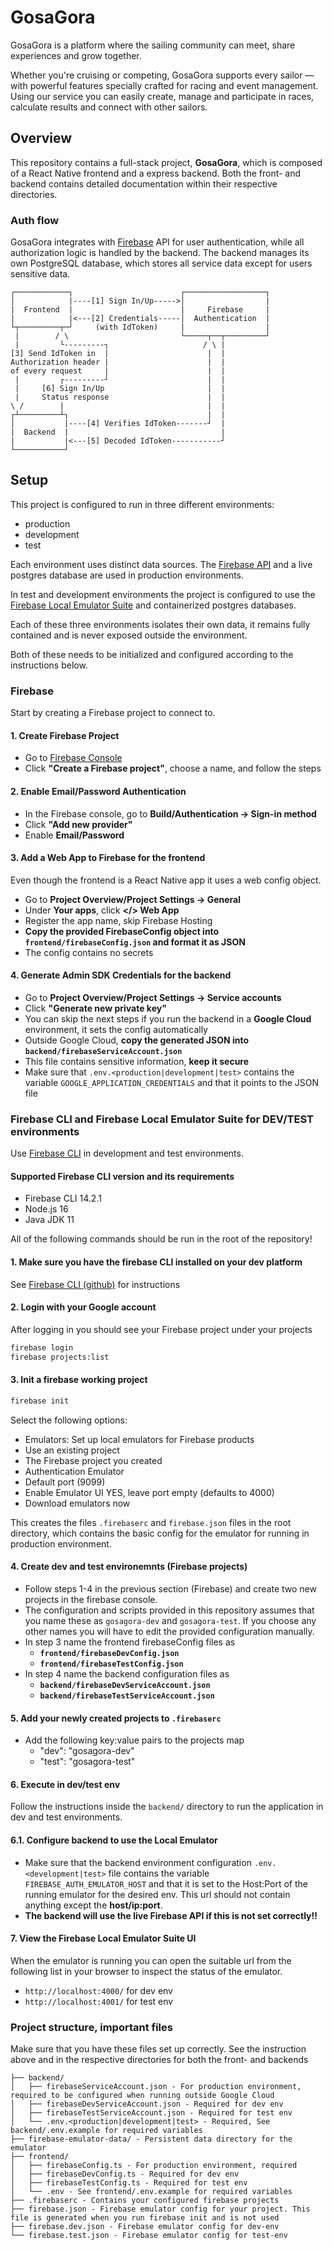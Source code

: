 # GosaGora
GosaGora is a platform where the sailing community can meet, share experiences and grow together.

Whether you're cruising or competing, GosaGora supports every sailor — with powerful features specially crafted for racing and event management. Using our service you can easily create, manage and participate in races, calculate results and connect with other sailors.

## Overview
This repository contains a full-stack project, **GosaGora**, which is composed of a React Native frontend and a express backend. Both the front- and backend contains detailed documentation within their respective directories.

### Auth flow
GosaGora integrates with [Firebase](https://firebase.google.com/) API for user authentication, while all authorization logic is handled by the backend. The backend manages its own PostgreSQL database, which stores all service data except for users sensitive data.

```console
┌────────────┐                        ┌──────────────────┐
│            |----[1] Sign In/Up----->│                  |
|  Frontend  |                        |     Firebase     |
|            |<---[2] Credentials-----│  Authentication  |
└┬─────────┬─┘     (with IdToken)     |                  |
 |        / \                         └─────┬──┬─────────┘
 |         └---------┐                     / \ |
[3] Send IdToken in  |                      |  |
Authorization header |                      |  |
of every request     |                      |  |
 |         ┌---------┘                      |  |
 |     [6] Sign In/Up                       |  |
 |     Status response                      |  |
\ /        |                                |  |
┌┴─────────┴┐                               |  |
│           |----[4] Verifies IdToken-------┘  |
|  Backend  |                                  |
|           |<---[5] Decoded IdToken-----------┘
└───────────┘
```

## Setup
This project is configured to run in three different environments:
- production
- development
- test

Each environment uses distinct data sources. The [Firebase API](https://firebase.google.com/) and a live postgres database are used in production environments.

In test and development environments the project is configured to use the [Firebase Local Emulator Suite](https://firebase.google.com/docs/emulator-suite) and containerized postgres databases.

Each of these three environments isolates their own data, it remains fully contained and is never exposed outside the environment.

Both of these needs to be initialized and configured according to the instructions below.

### Firebase
Start by creating a Firebase project to connect to.

#### 1. Create Firebase Project
- Go to [Firebase Console](https://console.firebase.google.com/)
- Click **"Create a Firebase project"**, choose a name, and follow the steps

#### 2. Enable Email/Password Authentication
- In the Firebase console, go to **Build/Authentication -> Sign-in method**
- Click **"Add new provider"**
- Enable **Email/Password**

#### 3. Add a Web App to Firebase for the frontend
Even though the frontend is a React Native app it uses a web config object.
- Go to **Project Overview/Project Settings -> General**
- Under **Your apps**, click **</> Web App**
- Register the app name, skip Firebase Hosting
- **Copy the provided FirebaseConfig object into `frontend/firebaseConfig.json` and format it as JSON**
- The config contains no secrets

#### 4. Generate Admin SDK Credentials for the backend
- Go to **Project Overview/Project Settings -> Service accounts**
- Click **"Generate new private key"**
- You can skip the next steps if you run the backend in a **Google Cloud** environment, it sets the config automatically
- Outside Google Cloud, **copy the generated JSON into `backend/firebaseServiceAccount.json`**
- This file contains sensitive information, **keep it secure**
- Make sure that `.env.<production|development|test>` contains the variable `GOOGLE_APPLICATION_CREDENTIALS` and that it points to the JSON file


### Firebase CLI and Firebase Local Emulator Suite for DEV/TEST environments
Use [Firebase CLI](https://firebase.google.com/docs/cli) in development and test environments.

#### Supported Firebase CLI version and its requirements
- Firebase CLI 14.2.1
- Node.js 16
- Java JDK 11

All of the following commands should be run in the root of the repository!

#### 1. Make sure you have the firebase CLI installed on your dev platform
See [Firebase CLI (github)](https://github.com/firebase/firebase-tools) for instructions

#### 2. Login with your Google account
After logging in you should see your Firebase project under your projects
```bash
firebase login
firebase projects:list
```

#### 3. Init a firebase working project
```bash
firebase init
```
Select the following options:
- Emulators: Set up local emulators for Firebase products
- Use an existing project
- The Firebase project you created
- Authentication Emulator
- Default port (9099)
- Enable Emulator UI YES, leave port empty (defaults to 4000)
- Download emulators now

This creates the files `.firebaserc` and `firebase.json` files in the root directory, which contains the basic config for the emulator for running in production environment.

#### 4. Create dev and test environemnts (Firebase projects)
- Follow steps 1-4 in the previous section (Firebase) and create two new projects in the firebase console.
- The configuration and scripts provided in this repository assumes that you name these as `gosagora-dev` and `gosagora-test`. If you choose any other names you will have to edit the provided configuration manually.
- In step 3 name the frontend firebaseConfig files as
  - **`frontend/firebaseDevConfig.json`**
  - **`frontend/firebaseTestConfig.json`**
- In step 4 name the backend configuration files as
  - **`backend/firebaseDevServiceAccount.json`**
  - **`backend/firebaseTestServiceAccount.json`**

#### 5. Add your newly created projects to `.firebaserc`
- Add the following key:value pairs to the projects map
  - "dev": "gosagora-dev"
  - "test": "gosagora-test"

#### 6. Execute in dev/test env
Follow the instructions inside the `backend/` directory to run the application in dev and test environments.
#### 6.1. Configure backend to use the Local Emulator
- Make sure that the backend environment configuration `.env.<development|test>` file contains the variable `FIREBASE_AUTH_EMULATOR_HOST` and that it is set to the Host:Port of the running emulator for the desired env. This url should not contain anything except the **host/ip:port**.
- **The backend will use the live Firebase API if this is not set correctly!!**

#### 7. View the Firebase Local Emulator Suite UI
When the emulator is running you can open the suitable url from the following list in your browser to inspect the status of the emulator.
- `http://localhost:4000/` for dev env
- `http://localhost:4001/` for test env


### Project structure, important files
Make sure that you have these files set up correctly. See the instruction above and in the respective directories for both the front- and backends
```console
├── backend/
│   ├── firebaseServiceAccount.json - For production environment, required to be configured when running outside Google Cloud
│   ├── firebaseDevServiceAccount.json - Required for dev env
│   ├── firebaseTestServiceAccount.json - Required for test env
│   └── .env.<production|development|test> - Required, See backend/.env.example for required variables
├── firebase-emulator-data/ - Persistent data directory for the emulator
├── frontend/
│   ├── firebaseConfig.ts - For production environment, required
│   ├── firebaseDevConfig.ts - Required for dev env
│   ├── firebaseTestConfig.ts - Required for test env
│   └── .env - See frontend/.env.example for required variables
├── .firebaserc - Contains your configured firebase projects
├── firebase.json - Firebase emulator config for your project. This file is generated when you run firebase init and is not used
├── firebase.dev.json - Firebase emulator config for dev-env
└── firebase.test.json - Firebase emulator config for test-env
```
